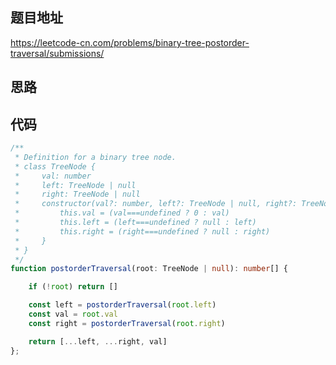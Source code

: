 

## 题目地址
https://leetcode-cn.com/problems/binary-tree-postorder-traversal/submissions/

## 思路

## 代码
```typescript
/**
 * Definition for a binary tree node.
 * class TreeNode {
 *     val: number
 *     left: TreeNode | null
 *     right: TreeNode | null
 *     constructor(val?: number, left?: TreeNode | null, right?: TreeNode | null) {
 *         this.val = (val===undefined ? 0 : val)
 *         this.left = (left===undefined ? null : left)
 *         this.right = (right===undefined ? null : right)
 *     }
 * }
 */
function postorderTraversal(root: TreeNode | null): number[] {

    if (!root) return []

    const left = postorderTraversal(root.left)
    const val = root.val
    const right = postorderTraversal(root.right)

    return [...left, ...right, val]
};
```